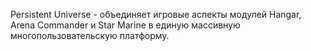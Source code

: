 Persistent Universe - объединяет игровые аспекты модулей Hangar, Arena Commander и Star Marine в единую массивную многопользовательскую платформу. 